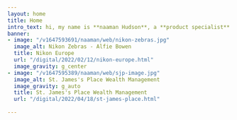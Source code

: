 ```yaml
---
layout: home
title: Home
intro_text: hi, my name is **naaman Hudson**, a **product specialist** based in Manchester.
banner:
- image: "/v1647593691/naaman/web/nikon-zebras.jpg"
  image_alt: Nikon Zebras - Alfie Bowen
  title: Nikon Europe
  url: "/digital/2022/02/12/nikon-europe.html"
  image_gravity: g_center
- image: "/v1647595389/naaman/web/sjp-image.jpg"
  image_alt: St. James's Place Wealth Management
  image_gravity: g_auto
  title: St. James's Place Wealth Management
  url: "/digital/2022/04/18/st-james-place.html"
  
---
```

